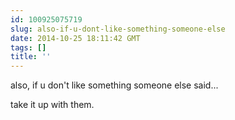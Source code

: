 ```yaml
---
id: 100925075719
slug: also-if-u-dont-like-something-someone-else
date: 2014-10-25 18:11:42 GMT
tags: []
title: ''
---
```


also, if u don't like something someone else said...

take it up with them.